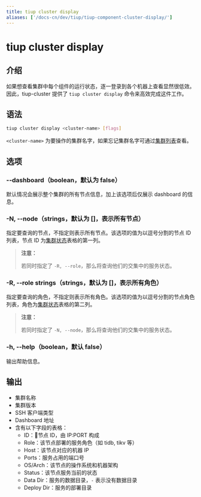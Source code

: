 ```yaml
---
title: tiup cluster display
aliases: ['/docs-cn/dev/tiup/tiup-component-cluster-display/']
---
```


# tiup cluster display

## 介绍

如果想查看集群中每个组件的运行状态，逐一登录到各个机器上查看显然很低效。因此，tiup-cluster 提供了 `tiup cluster display` 命令来高效完成这件工作。

## 语法

```sh
tiup cluster display <cluster-name> [flags]
```

`<cluster-name>` 为要操作的集群名字，如果忘记集群名字可通过[集群列表](/tiup/tiup-component-cluster-list.md)查看。

## 选项

### --dashboard（boolean，默认为 false）

默认情况会展示整个集群的所有节点信息，加上该选项后仅展示 dashboard 的信息。

### -N, --node（strings，默认为 []，表示所有节点）

指定要查询的节点，不指定则表示所有节点。该选项的值为以逗号分割的节点 ID 列表，节点 ID 为[集群状态](/tiup/tiup-component-cluster-display.md)表格的第一列。

> **注意：**
> 
> 若同时指定了 `-R, --role`，那么将查询他们的交集中的服务状态。

### -R, --role strings（strings，默认为 []，表示所有角色）

指定要查询的角色，不指定则表示所有角色。该选项的值为以逗号分割的节点角色列表，角色为[集群状态](/tiup/tiup-component-cluster-display.md)表格的第二列。

> **注意：**
> 
> 若同时指定了 `-N, --node`，那么将查询他们的交集中的服务状态。

### -h, --help（boolean，默认 false）

输出帮助信息。

## 输出

- 集群名称
- 集群版本
- SSH 客户端类型
- Dashboard 地址
- 含有以下字段的表格：
  - ID：节点 ID，由 IP:PORT 构成
  - Role：该节点部署的服务角色（如 tidb, tikv 等）
  - Host：该节点对应的机器 IP
  - Ports：服务占用的端口号
  - OS/Arch：该节点的操作系统和机器架构
  - Status：该节点服务当前的状态
  - Data Dir：服务的数据目录，`-` 表示没有数据目录
  - Deploy Dir：服务的部署目录